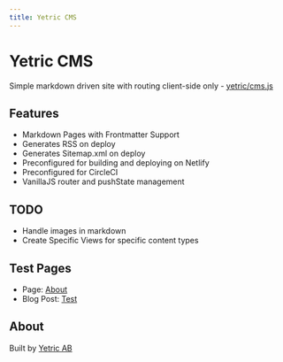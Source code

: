 ```yaml
---
title: Yetric CMS
---
```


# Yetric CMS

Simple markdown driven site with routing client-side only - [yetric/cms.js](https://github.com/yetric/cms.js)

## Features

-   Markdown Pages with Frontmatter Support
-   Generates RSS on deploy
-   Generates Sitemap.xml on deploy
-   Preconfigured for building and deploying on Netlify
-   Preconfigured for CircleCI
-   VanillaJS router and pushState management

## TODO

-   Handle images in markdown
-   Create Specific Views for specific content types

## Test Pages

-   Page: [About](/about)
-   Blog Post: [Test](/blog/test)

## About

Built by [Yetric AB](https://yetric.com)
